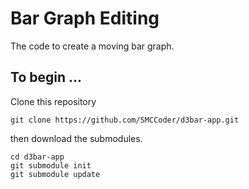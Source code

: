 # Bar Graph Editing

The code to create a moving bar graph.

## To begin ...

Clone this repository
```
git clone https://github.com/SMCCoder/d3bar-app.git
```
then download the submodules.
```
cd d3bar-app
git submodule init
git submodule update
```
